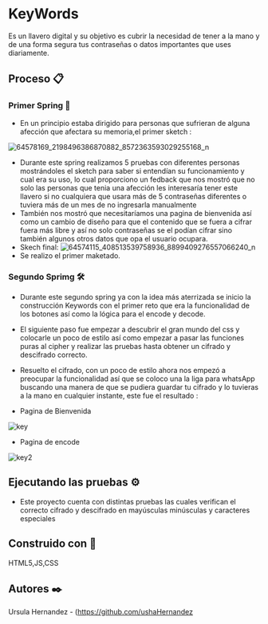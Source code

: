# KeyWords
Es un llavero digital y su objetivo es cubrir la necesidad de tener a la mano y de una forma segura tus contraseñas o datos importantes que uses diariamente.
## Proceso 📋
### Primer Spring 🚀
* En un principio estaba dirigido para personas que sufrieran de alguna afección que afectara su memoria,el primer sketch :


![64578169_2198496386870882_8572363593029255168_n](https://user-images.githubusercontent.com/51387818/59838053-e6f52d00-9313-11e9-856b-a325a20a5c72.jpg)
* Durante este spring realizamos 5 pruebas con diferentes personas mostrándoles  el sketch para saber si entendían su funcionamiento y cual era su uso, lo cual proporciono un fedback que nos mostró que no solo las personas que tenia una afección les interesaría tener este llavero si no cualquiera que usara más de 5 contraseñas diferentes o tuviera más de un mes de no ingresarla manualmente
* También nos mostró que necesitaríamos una pagina de bienvenida así como un cambio de diseño para que el contenido que se fuera a cifrar fuera más libre y así no solo contraseñas se el  podían cifrar sino también algunos otros datos que opa el usuario ocupara.
* Skech final:
![64574115_408513539758936_8899409276557066240_n](https://user-images.githubusercontent.com/51387818/59840759-9df3a780-9318-11e9-9698-cae3989e8aa4.jpg)
* Se realizo el primer maketado.
### Segundo Sprimg 🛠️
* Durante este segundo spring ya con la idea más aterrizada se inicio la construcción Keywords con el primer reto que era la funcionalidad de los botones así como la lógica para el encode y decode.
* El siguiente paso fue empezar a descubrir el gran mundo del css y colocarle un poco de estilo así como empezar a pasar las funciones puras al cipher y realizar las pruebas hasta obtener un cifrado y descifrado correcto.
* Resuelto el cifrado, con un poco de estilo ahora nos empezó a preocupar la funcionalidad así que se coloco una la liga para whatsApp buscando una manera de que se pudiera guardar tu cifrado y lo tuvieras a la mano en cualquier instante, este fue el resultado :


* Pagina de Bienvenida


![key](https://user-images.githubusercontent.com/51387818/59842541-596a0b00-931c-11e9-8997-0ad9eaf43628.png)


* Pagina de encode


![key2](https://user-images.githubusercontent.com/51387818/59842556-60911900-931c-11e9-820a-09c42f9484dd.png)
## Ejecutando las pruebas ⚙️
* Este proyecto cuenta con distintas pruebas las cuales verifican el correcto cifrado y descifrado en mayúsculas minúsculas y caracteres especiales 
## Construido con 🔩
HTML5,JS,CSS


## Autores ✒️
Ursula Hernandez - (https://github.com/ushaHernandez
